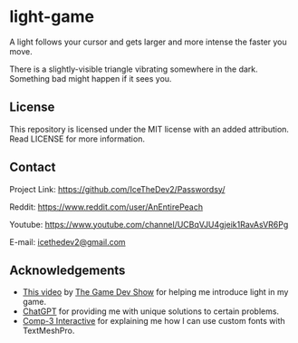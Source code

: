 # light-game
A light follows your cursor and gets larger and more intense the faster you move.

There is a slightly-visible triangle vibrating somewhere in the dark. Something bad might happen if it sees you.

## License
This repository is licensed under the MIT license with an added attribution. Read LICENSE for more information.

## Contact
Project Link: https://github.com/IceTheDev2/Passwordsy/  

Reddit: https://www.reddit.com/user/AnEntirePeach

Youtube: https://www.youtube.com/channel/UCBqVJU4gjeik1RavAsVR6Pg

E-mail: icethedev2@gmail.com

## Acknowledgements
- [This video](https://www.youtube.com/watch?v=ACyqpLh4jrs) by [The Game Dev Show](https://www.youtube.com/@thegamedevshow8449/videos) for helping me introduce light in my game.
- [ChatGPT](https://chat.openai.com/chat) for providing me with unique solutions to certain problems.
- [Comp-3 Interactive](https://youtu.be/W11uv7jf1e4) for explaining me how I can use custom fonts with TextMeshPro.
